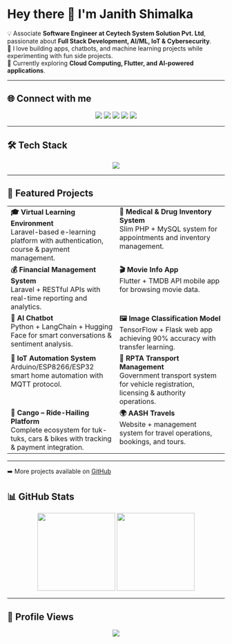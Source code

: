 # Hey there 👋 I'm Janith Shimalka  

💡 Associate **Software Engineer at Ceytech System Solution Pvt. Ltd**, passionate about **Full Stack Development, AI/ML, IoT & Cybersecurity**.  
🚀 I love building apps, chatbots, and machine learning projects while experimenting with fun side projects.  
🌱 Currently exploring **Cloud Computing, Flutter, and AI-powered applications**.  

---

## 🌐 Connect with me  
<p align="center">
  <a href="https://twitter.com/Janith_shimalka" target="_blank"><img src="https://img.shields.io/badge/Twitter-1DA1F2?style=for-the-badge&logo=twitter&logoColor=white"/></a>
  <a href="https://www.facebook.com/njjanith.shimalka" target="_blank"><img src="https://img.shields.io/badge/Facebook-1877F2?style=for-the-badge&logo=facebook&logoColor=white"/></a>
  <a href="https://instagram.com/janithshimalka" target="_blank"><img src="https://img.shields.io/badge/Instagram-E4405F?style=for-the-badge&logo=instagram&logoColor=white"/></a>
  <a href="https://github.com/JanithShimalka" target="_blank"><img src="https://img.shields.io/badge/GitHub-333333?style=for-the-badge&logo=github&logoColor=white"/></a>
  <a href="https://linkedin.com/in/janith-shimalka-76942b1a8" target="_blank"><img src="https://img.shields.io/badge/LinkedIn-0A66C2?style=for-the-badge&logo=linkedin&logoColor=white"/></a>
</p>

---

## 🛠️ Tech Stack  
<p align="center">
<img src="https://skillicons.dev/icons?i=python,java,js,ts,php,dart,c,cpp,html,css,bootstrap,react,next,nodejs,express,flask,laravel,mysql,mongodb,firebase,aws,gcp,docker,git,linux,figma,wordpress,tensorflow" />
</p>

---

## 🚀 Featured Projects  

<p align="center">
  
  <table>
    <tr>
      <td width="45%" valign="top">
        <b>🎓 Virtual Learning Environment</b><br>
        Laravel-based e-learning platform with authentication, course & payment management.
      </td>
      <td width="45%" valign="top">
        <b>🏥 Medical & Drug Inventory System</b><br>
        Slim PHP + MySQL system for appointments and inventory management.
      </td>
    </tr>
    <tr>
      <td width="45%" valign="top">
        <b>💰 Financial Management System</b><br>
        Laravel + RESTful APIs with real-time reporting and analytics.
      </td>
      <td width="45%" valign="top">
        <b>🎬 Movie Info App</b><br>
        Flutter + TMDB API mobile app for browsing movie data.
      </td>
    </tr>
    <tr>
      <td width="45%" valign="top">
        <b>🤖 AI Chatbot</b><br>
        Python + LangChain + Hugging Face for smart conversations & sentiment analysis.
      </td>
      <td width="45%" valign="top">
        <b>🖼️ Image Classification Model</b><br>
        TensorFlow + Flask web app achieving 90% accuracy with transfer learning.
      </td>
    </tr>
    <tr>
      <td width="45%" valign="top">
        <b>🔌 IoT Automation System</b><br>
        Arduino/ESP8266/ESP32 smart home automation with MQTT protocol.
      </td>
      <td width="45%" valign="top">
        <b>🚌 RPTA Transport Management</b><br>
        Government transport system for vehicle registration, licensing & authority operations.
      </td>
    </tr>
    <tr>
      <td width="45%" valign="top">
        <b>🚖 Cango – Ride-Hailing Platform</b><br>
        Complete ecosystem for tuk-tuks, cars & bikes with tracking & payment integration.
      </td>
      <td width="45%" valign="top">
        <b>🌍 AASH Travels</b><br>
        Website + management system for travel operations, bookings, and tours.
      </td>
    </tr>
  </table>

</p>

---

➡️ More projects available on [GitHub](https://github.com/JanithShimalka)  


## 📊 GitHub Stats  

<p align="center">
  <img src="https://github-readme-stats.vercel.app/api?username=JanithShimalka&show_icons=true&theme=radical" height="180em"/>
  <img src="https://github-readme-stats.vercel.app/api/top-langs/?username=JanithShimalka&layout=compact&theme=radical" height="180em"/>
</p>

---

## 👀 Profile Views  
<p align="center">
  <img src="https://komarev.com/ghpvc/?username=JanithShimalka&style=for-the-badge&color=blue" />
</p>
